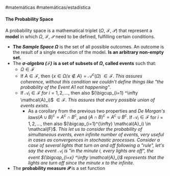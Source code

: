 #matemáticas #matemáticas/estadística
#### The Probability Space
A probability space is a mathematical triplet ($\Omega$, $\mathcal{F}$, $\mathcal{P}$) that represent a **model** in which $\Omega$, $\mathcal{F}$, $\mathcal{P}$ need to be defined, fulfilling certain conditions.

- **The *Sample Space $\Omega$*** is the set of all possible outcomes. An outcome is the result of a single execution of the model. **Is an arbitrary non-empty set.**
- The ***$\mathbf{\sigma}$-algebra ($\mathcal{F}$)*** **is a set of subsets of $\Omega$, called events** such that:
	- $\Omega \in \mathcal{F}$
	- If $A \in \mathcal{F}$, then $\{x \in \Omega / x \notin A\} = \mathcal{A}^{c}(\Omega)$ $\in \mathcal{F}$. *This assures coherence, without this condition we couldn't define things like "the probability of the Event A1 not happening"*.
	- If $\mathcal{A}_i \in \mathcal{F}$ $for$ $i=1,2,...,$ then also $(\bigcup_{i=1} ^\infty \mathcal{A}_i)$ $\in \mathcal{F}$. *This assures that every possible union of events exists.*
		- As a corollary from the previous two properties and *De Morgan's laws*$(A \cup B)^c = A^c \cap B^c$, and ($A \cap B)^c = A^c \cup B^c$. If $\mathcal{A}_i \in \mathcal{F}$ for $i=1,2,...,$ then also $(\bigcap_{i=1}^{\infty} \mathcal{A}_i) \in \mathcal{F}$. *This let us to consider the probability of simultaneous events, even infinite number of events, very useful in cases as convergences in stochastic processes. Consider a case of several lights that turn on and off following a "rule", let's say the event $\mathcal{A}_i$ is "in the minute i, every lights are off", the event $(\bigcap_{i=x} ^\infty \mathcal{A}_i)$ represents that the lights are turn off since the minute x to the infinite.*
- The **probability measure $\mathcal{P}$** is a set function 




